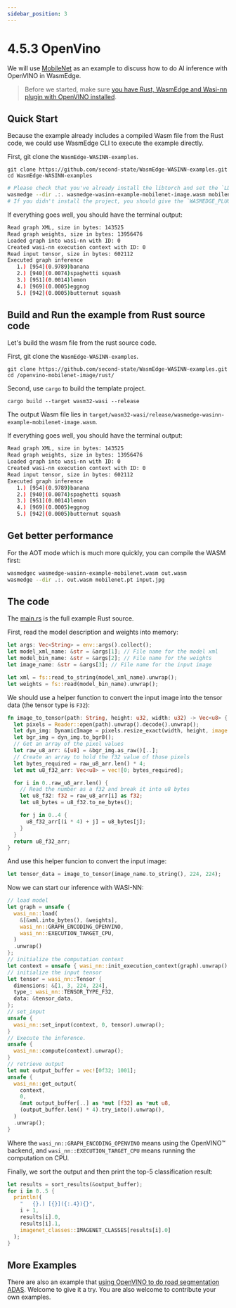```yaml
---
sidebar_position: 3
---
```


# 4.5.3 OpenVino

We will use [MobileNet](https://github.com/second-state/WasmEdge-WASINN-examples/tree/master/openvino-mobilenet-image) as an example to discuss how to do AI inference with OpenVINO in WasmEdge.

> Before we started, make sure [you have Rust, WasmEdge and Wasi-nn plugin with OpenVINO installed](setup.md).

## Quick Start

Because the example already includes a compiled Wasm file from the Rust code, we could use WasmEdge CLI to execute the example directly.

First, git clone the `WasmEdge-WASINN-examples`.

```
git clone https://github.com/second-state/WasmEdge-WASINN-examples.git
cd WasmEdge-WASINN-examples
```

```bash
# Please check that you've already install the libtorch and set the `LD_LIBRARY_PATH`.
wasmedge --dir .:. wasmedge-wasinn-example-mobilenet-image.wasm mobilenet.xml mobilenet.bin input.jpg
# If you didn't install the project, you should give the `WASMEDGE_PLUGIN_PATH` environment variable for specifying the WASI-NN plugin path.
```

If everything goes well, you should have the terminal output:

```bash
Read graph XML, size in bytes: 143525
Read graph weights, size in bytes: 13956476
Loaded graph into wasi-nn with ID: 0
Created wasi-nn execution context with ID: 0
Read input tensor, size in bytes: 602112
Executed graph inference
   1.) [954](0.9789)banana
   2.) [940](0.0074)spaghetti squash
   3.) [951](0.0014)lemon
   4.) [969](0.0005)eggnog
   5.) [942](0.0005)butternut squash
```


## Build and Run the example from Rust source code

Let's build the wasm file from the rust source code.

First, git clone the `WasmEdge-WASINN-examples`.

```
git clone https://github.com/second-state/WasmEdge-WASINN-examples.git
cd /openvino-mobilenet-image/rust/
```

Second, use `cargo` to build the template project.

```
cargo build --target wasm32-wasi --release
```

The output Wasm file lies in `target/wasm32-wasi/release/wasmedge-wasinn-example-mobilenet-image.wasm`.

If everything goes well, you should have the terminal output:

```bash
Read graph XML, size in bytes: 143525
Read graph weights, size in bytes: 13956476
Loaded graph into wasi-nn with ID: 0
Created wasi-nn execution context with ID: 0
Read input tensor, size in bytes: 602112
Executed graph inference
   1.) [954](0.9789)banana
   2.) [940](0.0074)spaghetti squash
   3.) [951](0.0014)lemon
   4.) [969](0.0005)eggnog
   5.) [942](0.0005)butternut squash
```



## Get better performance

For the AOT mode which is much more quickly, you can compile the WASM first:

```bash
wasmedgec wasmedge-wasinn-example-mobilenet.wasm out.wasm
wasmedge --dir .:. out.wasm mobilenet.pt input.jpg
```




## The code

The [main.rs](https://github.com/second-state/WasmEdge-WASINN-examples/tree/master/openvino-mobilenet-image/rust/src/main.rs) is the full example Rust source.

First, read the model description and weights into memory:

```rust
let args: Vec<String> = env::args().collect();
let model_xml_name: &str = &args[1]; // File name for the model xml
let model_bin_name: &str = &args[2]; // File name for the weights
let image_name: &str = &args[3]; // File name for the input image

let xml = fs::read_to_string(model_xml_name).unwrap();
let weights = fs::read(model_bin_name).unwrap();
```

We should use a helper function to convert the input image into the tensor data (the tensor type is `F32`):

```rust
fn image_to_tensor(path: String, height: u32, width: u32) -> Vec<u8> {
  let pixels = Reader::open(path).unwrap().decode().unwrap();
  let dyn_img: DynamicImage = pixels.resize_exact(width, height, image::imageops::Triangle);
  let bgr_img = dyn_img.to_bgr8();
  // Get an array of the pixel values
  let raw_u8_arr: &[u8] = &bgr_img.as_raw()[..];
  // Create an array to hold the f32 value of those pixels
  let bytes_required = raw_u8_arr.len() * 4;
  let mut u8_f32_arr: Vec<u8> = vec![0; bytes_required];

  for i in 0..raw_u8_arr.len() {
    // Read the number as a f32 and break it into u8 bytes
    let u8_f32: f32 = raw_u8_arr[i] as f32;
    let u8_bytes = u8_f32.to_ne_bytes();

    for j in 0..4 {
      u8_f32_arr[(i * 4) + j] = u8_bytes[j];
    }
  }
  return u8_f32_arr;
}
```

And use this helper funcion to convert the input image:

```rust
let tensor_data = image_to_tensor(image_name.to_string(), 224, 224);
```

Now we can start our inference with WASI-NN:

```rust
// load model
let graph = unsafe {
  wasi_nn::load(
    &[&xml.into_bytes(), &weights],
    wasi_nn::GRAPH_ENCODING_OPENVINO,
    wasi_nn::EXECUTION_TARGET_CPU,
  )
  .unwrap()
};
// initialize the computation context
let context = unsafe { wasi_nn::init_execution_context(graph).unwrap() };
// initialize the input tensor
let tensor = wasi_nn::Tensor {
  dimensions: &[1, 3, 224, 224],
  type_: wasi_nn::TENSOR_TYPE_F32,
  data: &tensor_data,
};
// set_input
unsafe {
  wasi_nn::set_input(context, 0, tensor).unwrap();
}
// Execute the inference.
unsafe {
  wasi_nn::compute(context).unwrap();
}
// retrieve output
let mut output_buffer = vec![0f32; 1001];
unsafe {
  wasi_nn::get_output(
    context,
    0,
    &mut output_buffer[..] as *mut [f32] as *mut u8,
    (output_buffer.len() * 4).try_into().unwrap(),
  )
  .unwrap();
}
```

Where the `wasi_nn::GRAPH_ENCODING_OPENVINO` means using the OpenVINO™ backend, and `wasi_nn::EXECUTION_TARGET_CPU` means running the computation on CPU.

Finally, we sort the output and then print the top-5 classification result:

```rust
let results = sort_results(&output_buffer);
for i in 0..5 {
  println!(
    "   {}.) [{}]({:.4}){}",
    i + 1,
    results[i].0,
    results[i].1,
    imagenet_classes::IMAGENET_CLASSES[results[i].0]
  );
}
```

## More Examples

There are also an example that [using OpenVINO to do road segmentation ADAS](https://github.com/second-state/WasmEdge-WASINN-examples/tree/master/openvino-road-segmentation-adas/rust). Welcome to give it a try. You are also welcome to contribute your own examples.